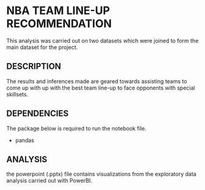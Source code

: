 # NBA TEAM LINE-UP RECOMMENDATION
 This analysis was carried out on two datasets which were joined to form the main dataset for the project.
 
 ## DESCRIPTION
 The results and inferences made are geared towards assisting teams to come up with up with the best team line-up to face opponents with special skillsets.
 
 ## DEPENDENCIES
 The package below is required to run the notebook file.
 - pandas
 
 ## ANALYSIS
 the powerpoint (.pptx) file contains visualizations from the exploratory data analysis carried out with PowerBI.
 



     


     


     


     


     


    

    
   
  

  
  
